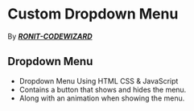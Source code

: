 # Custom Dropdown Menu
By [***RONIT-CODEWIZARD***]("https://github.com/Ronit-CodeWizard")
## Dropdown Menu
* Dropdown Menu Using HTML CSS & JavaScript
* Contains a button that shows and hides the menu.
* Along with an animation when showing the menu.
